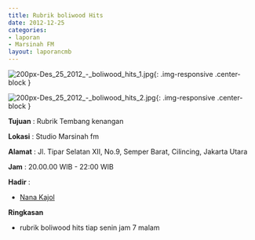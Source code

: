 ```yaml
---
title: Rubrik boliwood Hits 
date: 2012-12-25
categories:
- laporan
- Marsinah FM
layout: laporancmb
---
```



![200px-Des_25_2012_-_boliwood_hits_1.jpg](/uploads/200px-Des_25_2012_-_boliwood_hits_1.jpg){: .img-responsive .center-block }

![200px-Des_25_2012_-_boliwood_hits_2.jpg](/uploads/200px-Des_25_2012_-_boliwood_hits_2.jpg){: .img-responsive .center-block }


**Tujuan** : Rubrik Tembang kenangan 

**Lokasi** : Studio Marsinah fm 

**Alamat** : Jl. Tipar Selatan XII, No.9, Semper Barat, Cilincing, Jakarta Utara 

**Jam** : 20.00.00 WIB - 22:00 WIB 

**Hadir** :
* [Nana Kajol](http://wiki.ciptamedia.org/wiki/Nana_Kajol)

**Ringkasan**  
* rubrik boliwood hits tiap senin jam 7 malam
